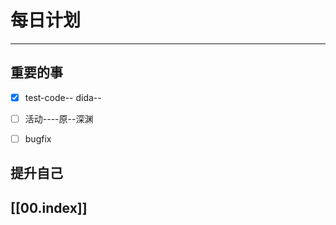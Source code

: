 
# 每日计划
---
## 重要的事

- [x]  test-code-- dida--
- [ ]  活动----原--深渊
- [ ] bugfix




## 提升自己

  



## [[00.index]]










